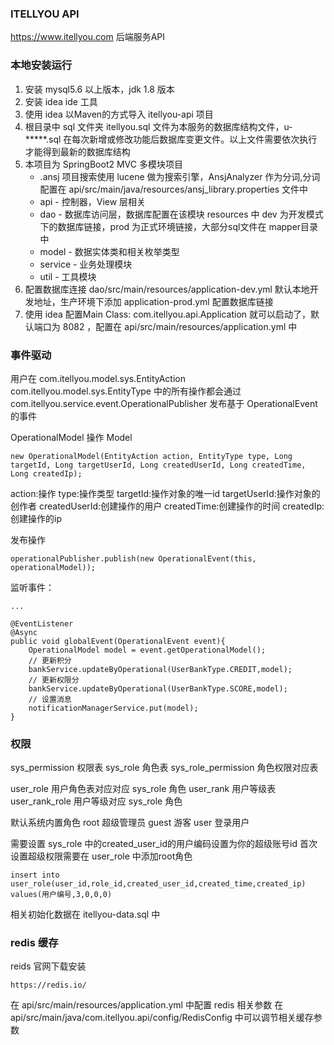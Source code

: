 ### ITELLYOU API
https://www.itellyou.com 后端服务API

### 本地安装运行

1. 安装 mysql5.6 以上版本，jdk 1.8 版本
2. 安装 idea ide 工具
3. 使用 idea 以Maven的方式导入 itellyou-api 项目
4. 根目录中 sql 文件夹 itellyou.sql 文件为本服务的数据库结构文件，u-*****.sql 在每次新增或修改功能后数据库变更文件。以上文件需要依次执行才能得到最新的数据库结构
5. 本项目为 SpringBoot2 MVC 多模块项目
    * .ansj 项目搜索使用 lucene 做为搜索引擎，AnsjAnalyzer 作为分词,分词配置在 api/src/main/java/resources/ansj_library.properties 文件中
    * api - 控制器，View 层相关
    * dao - 数据库访问层，数据库配置在该模块 resources 中 dev 为开发模式下的数据库链接，prod 为正式环境链接，大部分sql文件在 mapper目录 中
    * model - 数据实体类和相关枚举类型
    * service - 业务处理模块
    * util - 工具模块
 6. 配置数据库连接 dao/src/main/resources/application-dev.yml 默认本地开发地址，生产环境下添加 application-prod.yml 配置数据库链接
 7. 使用 idea 配置Main Class: com.itellyou.api.Application 就可以启动了，默认端口为 8082 ，配置在 api/src/main/resources/application.yml 中
 
 ### 事件驱动
 
用户在 com.itellyou.model.sys.EntityAction com.itellyou.model.sys.EntityType 中的所有操作都会通过
com.itellyou.service.event.OperationalPublisher 发布基于 OperationalEvent 的事件

OperationalModel 操作 Model 
```
new OperationalModel(EntityAction action, EntityType type, Long targetId, Long targetUserId, Long createdUserId, Long createdTime, Long createdIp);
```
action:操作
type:操作类型
targetId:操作对象的唯一id
targetUserId:操作对象的创作者
createdUserId:创建操作的用户
createdTime:创建操作的时间
createdIp:创建操作的ip

发布操作
```
operationalPublisher.publish(new OperationalEvent(this, operationalModel));
``` 
监听事件：
```
...

@EventListener
@Async
public void globalEvent(OperationalEvent event){
    OperationalModel model = event.getOperationalModel();
    // 更新积分
    bankService.updateByOperational(UserBankType.CREDIT,model);
    // 更新权限分
    bankService.updateByOperational(UserBankType.SCORE,model);
    // 设置消息
    notificationManagerService.put(model);
}
```
### 权限
sys_permission 权限表
sys_role 角色表
sys_role_permission 角色权限对应表

user_role 用户角色表对应对应 sys_role 角色
user_rank 用户等级表
user_rank_role 用户等级对应 sys_role 角色

默认系统内置角色
root 超级管理员
guest 游客
user 登录用户

需要设置 sys_role 中的created_user_id的用户编码设置为你的超级账号id
首次设置超级权限需要在 user_role 中添加root角色
```
insert into user_role(user_id,role_id,created_user_id,created_time,created_ip) values(用户编号,3,0,0,0)
```

相关初始化数据在 itellyou-data.sql 中

### redis 缓存
reids 官网下载安装
```
https://redis.io/
```
在 api/src/main/resources/application.yml 中配置 redis 相关参数
在 api/src/main/java/com.itellyou.api/config/RedisConfig 中可以调节相关缓存参数
